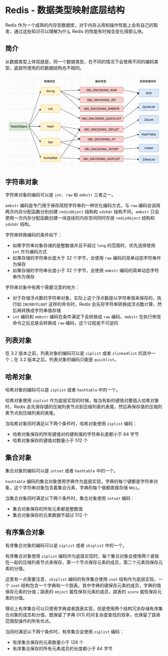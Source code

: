 # Redis - 数据类型映射底层结构


Redis 作为一个成熟的内存型数据库，对于内存占用和操作性能上会有自己的取舍，通过这些知识可以理解为什么 Redis 的性能有时候会变化得那么快。

<!--more-->

## 简介

从数据类型上体现就是，同一个数据类型，在不同的情况下会使用不同的编码类型，底层所使用的的数据结构也不相同。

![Redis 对象结构](assets/Redis对象结构.png)

## 字符串对象

字符串对象的编码可以是 `int`、`raw` 和 `embstr` 三者之一。

`embstr` 编码是专门用于保存简短字符串的一种优化编码方式，与 `raw` 编码会调用两次内存分配函数分别创建 `redisObject` 结构和 `sdshdr` 结构不同，`embstr` 只会使用一次内存分配函数创建一块连续的内存空间同时存放 `redisObject` 结构和 `sdshdr` 结构。

字符串转换编码的条件如下：

- 如果字符串对象存储的是整数值并且不超过 `long` 的范围时，优先选择使用 `int` 作为编码方式
- 如果存储的字符串长度大于 32 个字节，会使用 `raw` 编码的简单动态字符串作为保存
- 如果存储的字符串长度小于 32 个字节，会使用 `embstr` 编码的简单动态字符串作为保存

字符串对象中有两个需要注意的地方：

- 对于存储浮点数的字符串对象，实际上这个浮点数是以字符串值来保存的，执行如 `INCRBYFLOAT` 这样的命令时，Redis 会先将字符串转换成浮点数计算，然后再转换成字符串值存储
- `int` 编码和 `embstr` 编码在条件满足下会转换成 `raw` 编码。`embstr` 在执行修改命令之后总是会转换成 `raw` 编码，这个过程是不可逆的

## 列表对象

在 3.2 版本之前，列表对象的编码可以是 `ziplist` 或者 `zlinkedlist` 的其中一个；在 3.2 版本之后，列表对象的编码只能是 `quicklist`。

## 哈希对象

哈希对象的编码可以是 `ziplist` 或者 `hashtable` 中的一个。

哈希对象使用 `ziplist` 作为底层实现的时候，每当有新的键值对要插入哈希对象时，Redis 会先保存键的压缩列表节点到压缩列表的表尾，然后再保存值的压缩列表节点到压缩列表的表尾。

当哈希对象同时满足以下两个条件时，哈希对象使用 `ziplist` 编码：

- 哈希对象保存的所有键值对的键和值的字符串长度都小于 64 字节
- 哈希对象保存的键值对数量小于 512 个

## 集合对象

集合对象的编码可以是 `intset` 或者 `hashtable` 中的一个。

`hashtable` 编码的集合对象使用字典作为底层实现，字典的每个键都是字符串对象，这个字符串对象包含着集合元素，字典的每个值都直接存储 `NULL`。

当集合对象同时满足以下两个条件时，集合对象使用 `intset` 编码：

- 集合对象保存的所有元素都是整数值
- 集合对象保存的元素数据不超过 512 个

## 有序集合对象

有序集合对象的编码可以是 `ziplist` 或者 `skiplist` 中的一个。

有序集合对象使用 `ziplist` 编码作为底层实现时，每个集合对象会使用两个紧挨在一起的压缩列表节点来保存，第一个节点保存元素的成员，第二个元素则保存元素的分值。

这里有一点需要注意，`skiplist` 编码的有序集合使用 `zset` 结构作为底层实现，一个 `zset` 结构包含一个字典和一个跳表。其中字典的键保存元素的成员，字典的值保存元素的分值；跳表的 `object` 属性保存元素的成员，跳表的 `score` 属性保存元素的分值。

理论上有序集合可以只使用字典或者跳表实现，但是使用两个结构冗余存储有序集合对象的成员和分值，既保留了字典 $O(1)$ 时间复杂度查找的效率，也保留了跳表范围型操作的所有优点。

当同时满足以下两个条件时，有序集合会使用 `ziplist` 编码：

- 有序集合保存的元素数量小于 128 个
- 有序集合保存的所有元素成员的长度都小于 64 字节

